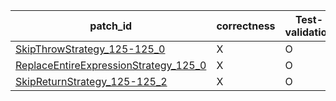  | patch_id |correctness |Test-validation |NPEX-validation |
 |--- | --- | --- | --- | 
 | [SkipThrowStrategy_125-125_0](./patches/SkipThrowStrategy_125-125_0/patch.java#L126) | X | O | O | 
 | [ReplaceEntireExpressionStrategy_125_0](./patches/ReplaceEntireExpressionStrategy_125_0/patch.java#L126) | X | O | O | 
 | [SkipReturnStrategy_125-125_2](./patches/SkipReturnStrategy_125-125_2/patch.java#L126) | X | O | X | 
